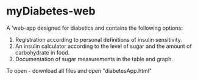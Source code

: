 # myDiabetes-web

A 'web-app designed for diabetics and contains the following options:
1. Registration according to personal definitions of insulin sensitivity.
2. An insulin calculator according to the level of sugar and the amount of carbohydrate in food.
3. Documentation of sugar measurements in the table and graph.


To open - download all files and open "diabetesApp.html"
